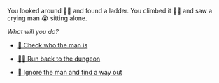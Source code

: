 You looked around 🙆‍♂️ and found a ladder. You climbed it 🧗‍♂️ and saw a crying man 😭 sitting alone. 

 *What will you do?*

- [🤔 Check who the man is](1.md)

- [🏃‍♂️ Run back to the dungeon](../1/2.md)

- [🔎 Ignore the man and find a way out](2.md)
